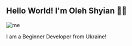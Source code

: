 ## Hello World! I'm Oleh Shyian 👨‍💻
![me](https://media.giphy.com/media/qgQUggAC3Pfv687qPC/giphy.gif)

I am a Beginner Developer from Ukraine!
<!--
**oholeh22/oholeh22** is a ✨ _special_ ✨ repository because its `README.md` (this file) appears on your GitHub profile.

Here are some ideas to get you started:

- 🔭 I’m currently working on ...
- 🌱 I’m currently learning ...
- 👯 I’m looking to collaborate on ...
- 🤔 I’m looking for help with ...
- 💬 Ask me about ...
- 📫 How to reach me: ...
- 😄 Pronouns: ...
- ⚡ Fun fact: ...
-->
